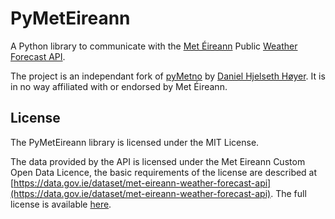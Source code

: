 # PyMetEireann

A Python library to communicate with the [Met Éireann](https://www.met.ie/) Public [Weather Forecast API](https://data.gov.ie/dataset/met-eireann-weather-forecast-api).

The project is an independant fork of [pyMetno](https://github.com/Danielhiversen/pyMetno) by [Daniel Hjelseth Høyer](https://github.com/Danielhiversen/pyMetno/). It is in no way affiliated with or endorsed by Met Éireann.

## License

The PyMetEireann library is licensed under the MIT License.

The data provided by the API is licensed under the Met Eireann Custom Open Data Licence, the basic requirements of the license are described at [https://data.gov.ie/dataset/met-eireann-weather-forecast-api](https://data.gov.ie/dataset/met-eireann-weather-forecast-api). The full license is available [here](https://www.met.ie/cms/assets/uploads/2018/05/Met-%C3%89ireann-Open-Data-Custom-Licence_Final.odt).
